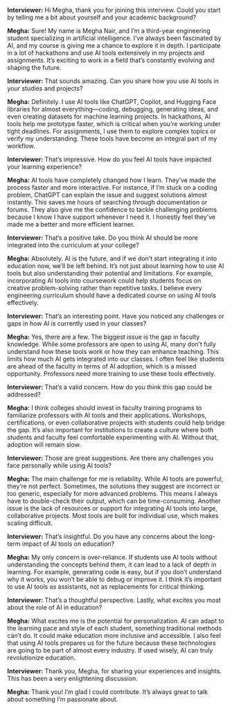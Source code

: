 **Interviewer:** Hi Megha, thank you for joining this interview. Could you start by telling me a bit about yourself and your academic background?

**Megha:** Sure! My name is Megha Nair, and I’m a third-year engineering student specializing in artificial intelligence. I’ve always been fascinated by AI, and my course is giving me a chance to explore it in depth. I participate in a lot of hackathons and use AI tools extensively in my projects and assignments. It’s exciting to work in a field that’s constantly evolving and shaping the future.

**Interviewer:** That sounds amazing. Can you share how you use AI tools in your studies and projects?

**Megha:** Definitely. I use AI tools like ChatGPT, Copilot, and Hugging Face libraries for almost everything—coding, debugging, generating ideas, and even creating datasets for machine learning projects. In hackathons, AI tools help me prototype faster, which is critical when you’re working under tight deadlines. For assignments, I use them to explore complex topics or verify my understanding. These tools have become an integral part of my workflow.

**Interviewer:** That’s impressive. How do you feel AI tools have impacted your learning experience?

**Megha:** AI tools have completely changed how I learn. They’ve made the process faster and more interactive. For instance, if I’m stuck on a coding problem, ChatGPT can explain the issue and suggest solutions almost instantly. This saves me hours of searching through documentation or forums. They also give me the confidence to tackle challenging problems because I know I have support whenever I need it. I honestly feel they’ve made me a better and more efficient learner.

**Interviewer:** That’s a positive take. Do you think AI should be more integrated into the curriculum at your college?

**Megha:** Absolutely. AI is the future, and if we don’t start integrating it into education now, we’ll be left behind. It’s not just about learning how to use AI tools but also understanding their potential and limitations. For example, incorporating AI tools into coursework could help students focus on creative problem-solving rather than repetitive tasks. I believe every engineering curriculum should have a dedicated course on using AI tools effectively.

**Interviewer:** That’s an interesting point. Have you noticed any challenges or gaps in how AI is currently used in your classes?

**Megha:** Yes, there are a few. The biggest issue is the gap in faculty knowledge. While some professors are open to using AI, many don’t fully understand how these tools work or how they can enhance teaching. This limits how much AI gets integrated into our classes. I often feel like students are ahead of the faculty in terms of AI adoption, which is a missed opportunity. Professors need more training to use these tools effectively.

**Interviewer:** That’s a valid concern. How do you think this gap could be addressed?

**Megha:** I think colleges should invest in faculty training programs to familiarize professors with AI tools and their applications. Workshops, certifications, or even collaborative projects with students could help bridge the gap. It’s also important for institutions to create a culture where both students and faculty feel comfortable experimenting with AI. Without that, adoption will remain slow.

**Interviewer:** Those are great suggestions. Are there any challenges you face personally while using AI tools?

**Megha:** The main challenge for me is reliability. While AI tools are powerful, they’re not perfect. Sometimes, the solutions they suggest are incorrect or too generic, especially for more advanced problems. This means I always have to double-check their output, which can be time-consuming. Another issue is the lack of resources or support for integrating AI tools into large, collaborative projects. Most tools are built for individual use, which makes scaling difficult.

**Interviewer:** That’s insightful. Do you have any concerns about the long-term impact of AI tools on education?

**Megha:** My only concern is over-reliance. If students use AI tools without understanding the concepts behind them, it can lead to a lack of depth in learning. For example, generating code is easy, but if you don’t understand why it works, you won’t be able to debug or improve it. I think it’s important to use AI tools as assistants, not as replacements for critical thinking.

**Interviewer:** That’s a thoughtful perspective. Lastly, what excites you most about the role of AI in education?

**Megha:** What excites me is the potential for personalization. AI can adapt to the learning pace and style of each student, something traditional methods can’t do. It could make education more inclusive and accessible. I also feel that using AI tools prepares us for the future because these technologies are going to be part of almost every industry. If used wisely, AI can truly revolutionize education.

**Interviewer:** Thank you, Megha, for sharing your experiences and insights. This has been a very enlightening discussion.

**Megha:** Thank you! I’m glad I could contribute. It’s always great to talk about something I’m passionate about.